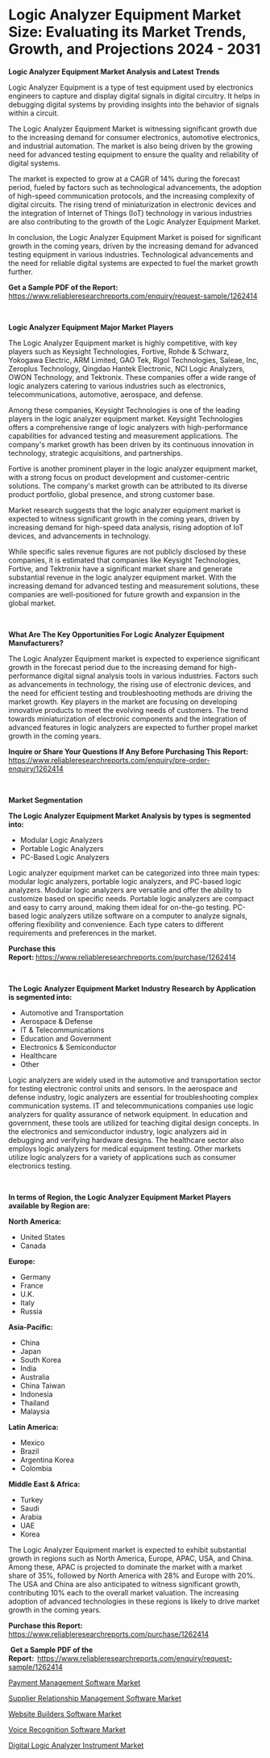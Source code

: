<p><h1>Logic Analyzer Equipment Market Size: Evaluating its Market Trends, Growth, and Projections 2024 - 2031</h1></p><p><strong>Logic Analyzer Equipment Market Analysis and Latest Trends</strong></p>
<p><p>Logic Analyzer Equipment is a type of test equipment used by electronics engineers to capture and display digital signals in digital circuitry. It helps in debugging digital systems by providing insights into the behavior of signals within a circuit.</p><p>The Logic Analyzer Equipment Market is witnessing significant growth due to the increasing demand for consumer electronics, automotive electronics, and industrial automation. The market is also being driven by the growing need for advanced testing equipment to ensure the quality and reliability of digital systems.</p><p>The market is expected to grow at a CAGR of 14% during the forecast period, fueled by factors such as technological advancements, the adoption of high-speed communication protocols, and the increasing complexity of digital circuits. The rising trend of miniaturization in electronic devices and the integration of Internet of Things (IoT) technology in various industries are also contributing to the growth of the Logic Analyzer Equipment Market.</p><p>In conclusion, the Logic Analyzer Equipment Market is poised for significant growth in the coming years, driven by the increasing demand for advanced testing equipment in various industries. Technological advancements and the need for reliable digital systems are expected to fuel the market growth further.</p></p>
<p><strong>Get a Sample PDF of the Report:&nbsp;</strong> <a href="https://www.reliableresearchreports.com/enquiry/request-sample/1262414">https://www.reliableresearchreports.com/enquiry/request-sample/1262414</a></p>
<p>&nbsp;</p>
<p><strong>Logic Analyzer Equipment Major Market Players</strong></p>
<p><p>The Logic Analyzer Equipment market is highly competitive, with key players such as Keysight Technologies, Fortive, Rohde & Schwarz, Yokogawa Electric, ARM Limited, GAO Tek, Rigol Technologies, Saleae, Inc, Zeroplus Technology, Qingdao Hantek Electronic, NCI Logic Analyzers, OWON Technology, and Tektronix. These companies offer a wide range of logic analyzers catering to various industries such as electronics, telecommunications, automotive, aerospace, and defense.</p><p>Among these companies, Keysight Technologies is one of the leading players in the logic analyzer equipment market. Keysight Technologies offers a comprehensive range of logic analyzers with high-performance capabilities for advanced testing and measurement applications. The company's market growth has been driven by its continuous innovation in technology, strategic acquisitions, and partnerships.</p><p>Fortive is another prominent player in the logic analyzer equipment market, with a strong focus on product development and customer-centric solutions. The company's market growth can be attributed to its diverse product portfolio, global presence, and strong customer base.</p><p>Market research suggests that the logic analyzer equipment market is expected to witness significant growth in the coming years, driven by increasing demand for high-speed data analysis, rising adoption of IoT devices, and advancements in technology.</p><p>While specific sales revenue figures are not publicly disclosed by these companies, it is estimated that companies like Keysight Technologies, Fortive, and Tektronix have a significant market share and generate substantial revenue in the logic analyzer equipment market. With the increasing demand for advanced testing and measurement solutions, these companies are well-positioned for future growth and expansion in the global market.</p></p>
<p>&nbsp;</p>
<p><strong>What Are The Key Opportunities For Logic Analyzer Equipment Manufacturers?</strong></p>
<p><p>The Logic Analyzer Equipment market is expected to experience significant growth in the forecast period due to the increasing demand for high-performance digital signal analysis tools in various industries. Factors such as advancements in technology, the rising use of electronic devices, and the need for efficient testing and troubleshooting methods are driving the market growth. Key players in the market are focusing on developing innovative products to meet the evolving needs of customers. The trend towards miniaturization of electronic components and the integration of advanced features in logic analyzers are expected to further propel market growth in the coming years.</p></p>
<p><strong>Inquire or Share Your Questions If Any Before Purchasing This Report:</strong> <a href="https://www.reliableresearchreports.com/enquiry/pre-order-enquiry/1262414">https://www.reliableresearchreports.com/enquiry/pre-order-enquiry/1262414</a></p>
<p>&nbsp;</p>
<p><strong>Market Segmentation</strong></p>
<p><strong>The Logic Analyzer Equipment Market Analysis by types is segmented into:</strong></p>
<p><ul><li>Modular Logic Analyzers</li><li>Portable Logic Analyzers</li><li>PC-Based Logic Analyzers</li></ul></p>
<p><p>Logic analyzer equipment market can be categorized into three main types: modular logic analyzers, portable logic analyzers, and PC-based logic analyzers. Modular logic analyzers are versatile and offer the ability to customize based on specific needs. Portable logic analyzers are compact and easy to carry around, making them ideal for on-the-go testing. PC-based logic analyzers utilize software on a computer to analyze signals, offering flexibility and convenience. Each type caters to different requirements and preferences in the market.</p></p>
<p><strong>Purchase this Report:&nbsp;</strong><a href="https://www.reliableresearchreports.com/purchase/1262414">https://www.reliableresearchreports.com/purchase/1262414</a></p>
<p>&nbsp;</p>
<p><strong>The Logic Analyzer Equipment Market Industry Research by Application is segmented into:</strong></p>
<p><ul><li>Automotive and Transportation</li><li>Aerospace & Defense</li><li>IT & Telecommunications</li><li>Education and Government</li><li>Electronics & Semiconductor</li><li>Healthcare</li><li>Other</li></ul></p>
<p><p>Logic analyzers are widely used in the automotive and transportation sector for testing electronic control units and sensors. In the aerospace and defense industry, logic analyzers are essential for troubleshooting complex communication systems. IT and telecommunications companies use logic analyzers for quality assurance of network equipment. In education and government, these tools are utilized for teaching digital design concepts. In the electronics and semiconductor industry, logic analyzers aid in debugging and verifying hardware designs. The healthcare sector also employs logic analyzers for medical equipment testing. Other markets utilize logic analyzers for a variety of applications such as consumer electronics testing.</p></p>
<p>&nbsp;</p>
<p><strong>In terms of Region, the Logic Analyzer Equipment Market Players available by Region are:</strong></p>
<p>
    <p> <strong> North America: </strong>
        <ul>
            <li>United States</li>
            <li>Canada</li>
        </ul>
        </p> 
    <p> <strong> Europe: </strong>
        <ul>
            <li>Germany</li>
            <li>France</li>
            <li>U.K.</li>
            <li>Italy</li>
            <li>Russia</li>
        </ul>
        </p> 
    <p> <strong> Asia-Pacific: </strong>
        <ul>
            <li>China</li>
            <li>Japan</li>
            <li>South Korea</li>
            <li>India</li>
            <li>Australia</li>
            <li>China Taiwan</li>
            <li>Indonesia</li>
            <li>Thailand</li>
            <li>Malaysia</li>
        </ul>
        </p> 
    <p> <strong> Latin America: </strong>
        <ul>
            <li>Mexico</li>
            <li>Brazil</li>
            <li>Argentina Korea</li>
            <li>Colombia</li>
        </ul>
        </p> 
    <p> <strong> Middle East & Africa: </strong>
        <ul>
            <li>Turkey</li>
            <li>Saudi</li>
            <li>Arabia</li>
            <li>UAE</li>
            <li>Korea</li>
        </ul>
    </p>
    </p>
<p><p>The Logic Analyzer Equipment market is expected to exhibit substantial growth in regions such as North America, Europe, APAC, USA, and China. Among these, APAC is projected to dominate the market with a market share of 35%, followed by North America with 28% and Europe with 20%. The USA and China are also anticipated to witness significant growth, contributing 10% each to the overall market valuation. The increasing adoption of advanced technologies in these regions is likely to drive market growth in the coming years.</p></p>
<p><strong>Purchase this Report: </strong><a href="https://www.reliableresearchreports.com/purchase/1262414">https://www.reliableresearchreports.com/purchase/1262414</a></p>
<p>&nbsp;<strong>Get a Sample PDF of the Report:&nbsp;&nbsp;</strong><a href="https://www.reliableresearchreports.com/enquiry/request-sample/1262414">https://www.reliableresearchreports.com/enquiry/request-sample/1262414</a></p>
<p><strong></strong></p>
<p><p><a href="https://medium.com/@santosdicki2023/payment-management-software-market-insights-into-market-cagr-market-trends-and-growth-strategies-162719e243bf">Payment Management Software Market</a></p><p><a href="https://medium.com/@santosdicki2023/supplier-relationship-management-software-market-size-and-market-trends-complete-industry-overview-3757fbe4ace6">Supplier Relationship Management Software Market</a></p><p><a href="https://medium.com/@joannebell6556/website-builders-software-market-report-reveals-the-latest-trends-and-growth-opportunities-of-this-e96d85801a78">Website Builders Software Market</a></p><p><a href="https://medium.com/@joannebell6556/voice-recognition-software-market-competitive-analysis-market-trends-and-forecast-to-2031-bcc102aa9e9b">Voice Recognition Software Market</a></p><p><a href="https://github.com/biheemgalvinlouises6hokrh3h/Market-Research-Report-List-1/blob/main/digital-logic-analyzer-instrument-market.md">Digital Logic Analyzer Instrument Market</a></p></p>